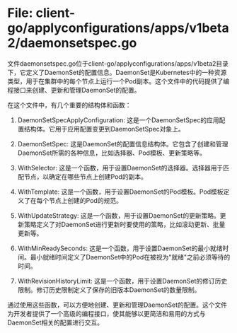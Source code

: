 # File: client-go/applyconfigurations/apps/v1beta2/daemonsetspec.go

文件daemonsetspec.go位于client-go/applyconfigurations/apps/v1beta2目录下，它定义了DaemonSet的配置信息。DaemonSet是Kubernetes中的一种资源类型，用于在集群中的每个节点上运行一个Pod副本。这个文件中的代码提供了编程接口来创建、更新和管理DaemonSet的配置。

在这个文件中，有几个重要的结构体和函数：
1. DaemonSetSpecApplyConfiguration: 这是一个DaemonSetSpec的应用配置结构体。它用于应用配置变更到DaemonSetSpec对象上。

2. DaemonSetSpec: 这是DaemonSet的配置信息结构体。它包含了创建和管理DaemonSet所需的各种信息，比如选择器、Pod模板、更新策略等。

3. WithSelector: 这是一个函数，用于设置DaemonSet的选择器。选择器用于匹配节点，以确定在哪些节点上创建Pod的副本。

4. WithTemplate: 这是一个函数，用于设置DaemonSet的Pod模板。Pod模板定义了在每个节点上创建的Pod的规范。

5. WithUpdateStrategy: 这是一个函数，用于设置DaemonSet的更新策略。更新策略定义了对DaemonSet进行更新时要使用的策略，比如滚动更新、批量更新等。

6. WithMinReadySeconds: 这是一个函数，用于设置DaemonSet的最小就绪时间。最小就绪时间定义了DaemonSet中的Pod在被视为"就绪"之前必须等待的时间。

7. WithRevisionHistoryLimit: 这是一个函数，用于设置DaemonSet的修订历史限制。修订历史限制定义了保存的旧版本DaemonSet的数量限制。

通过使用这些函数，可以方便地创建、更新和管理DaemonSet的配置。这个文件为开发者提供了一个高级的编程接口，使其能够以更简洁和易用的方式与DaemonSet相关的配置进行交互。

